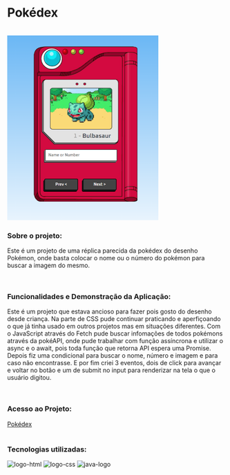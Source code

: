 <h1>Pokédex</h1>
<br>
<img width="350px" src="https://github.com/Robx33/Pokedex/blob/master/images/pokedex-model.png?raw=true">

<h3>Sobre o projeto:</h3>
<p>Este é um projeto de uma réplica parecida da pokédex do desenho Pokémon, onde basta colocar o nome ou o número do pokémon para buscar a imagem do mesmo.</p>
<br>
<h3>Funcionalidades e Demonstração da Aplicação:</h3>
<p>Este é um projeto que estava ancioso para fazer pois gosto do desenho desde criança. Na parte de CSS pude continuar praticando e aperfiçoando o que já tinha usado em outros projetos mas em situações diferentes. Com o JavaScript através do Fetch pude buscar infomações de todos pokémons através da pokéAPI, onde pude trabalhar com função assíncrona e utilizar o async e o await, pois toda função que retorna API espera uma Promise. Depois fiz uma condicional para buscar o nome, número e imagem e para caso não encontrasse. E por fim criei 3 eventos, dois de click para avançar e voltar no botão e um de submit no input para renderizar na tela o que o usuário digitou.</p>
<br>
<h3>Acesso ao Projeto:</h3>
<a href="https://robx33.github.io/Pokedex/">Pokédex</a>
<br>
<br>
<h3>Tecnologias utilizadas:</h3>
  <img src="https://img.shields.io/badge/HTML5-E34F26?style=for-the-badge&logo=html5&logoColor=white" alt="logo-html" />
  <img src="https://img.shields.io/badge/CSS3-1572B6?style=for-the-badge&logo=css3&logoColor=white" alt="logo-css" />
  <img src="https://img.shields.io/badge/JavaScript-323330?style=for-the-badge&logo=javascript&logoColor=F7DF1E" alt="java-logo" />
